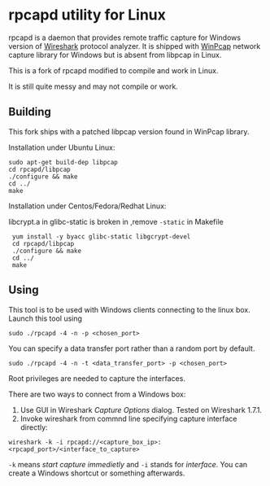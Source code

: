 # rpcapd utility for Linux
rpcapd is a daemon that provides remote traffic capture for Windows version of [Wireshark](http://www.wireshark.org) protocol analyzer. It is shipped with [WinPcap](http://www.winpcap.org/)  network capture library for Windows but is absent from libpcap in Linux.

This is a fork of rpcapd modified to compile and work in Linux.

It is still quite messy and may not compile or work.

## Building
This fork ships with a patched libpcap version found in WinPcap library.

Installation under Ubuntu Linux:

    sudo apt-get build-dep libpcap
    cd rpcapd/libpcap
    ./configure && make
    cd ../
    make

Installation under Centos/Fedora/Redhat Linux:

libcrypt.a in glibc-static is broken in ,remove `-static` in Makefile

     yum install -y byacc glibc-static libgcrypt-devel
     cd rpcapd/libpcap
     ./configure && make
     cd ../
     make

## Using
This tool is to be used with Windows clients connecting to the linux box. Launch this tool using

    sudo ./rpcapd -4 -n -p <chosen_port>

You can specify a data transfer port rather than a random port by default.

    sudo ./rpcapd -4 -n -t <data_transfer_port> -p <chosen_port>

Root privileges are needed to capture the interfaces.

There are two ways to connect from a Windows box: 
  1. Use GUI in Wireshark *Capture Options* dialog. Tested on Wireshark 1.7.1.
  2. Invoke wireshark from commnd line specifying capture interface directly:

    wireshark -k -i rpcapd://<capture_box_ip>:<rpcapd_port>/<interface_to_capture>

`-k` means *start capture immedietly* and `-i` stands for *interface*. You can create a Windows shortcut or something afterwards.

